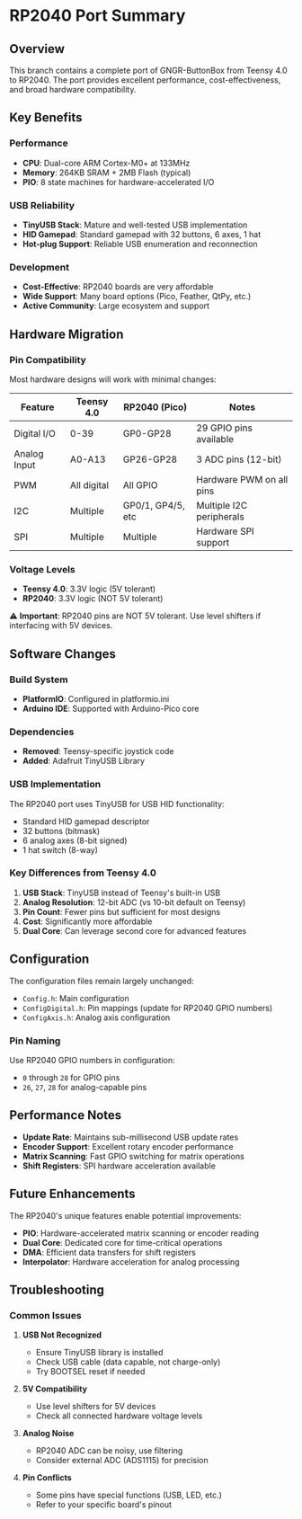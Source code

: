 # RP2040 Port Summary

## Overview

This branch contains a complete port of GNGR-ButtonBox from Teensy 4.0 to RP2040. The port provides excellent performance, cost-effectiveness, and broad hardware compatibility.

## Key Benefits

### Performance
- **CPU**: Dual-core ARM Cortex-M0+ at 133MHz
- **Memory**: 264KB SRAM + 2MB Flash (typical)
- **PIO**: 8 state machines for hardware-accelerated I/O

### USB Reliability
- **TinyUSB Stack**: Mature and well-tested USB implementation
- **HID Gamepad**: Standard gamepad with 32 buttons, 6 axes, 1 hat
- **Hot-plug Support**: Reliable USB enumeration and reconnection

### Development
- **Cost-Effective**: RP2040 boards are very affordable
- **Wide Support**: Many board options (Pico, Feather, QtPy, etc.)
- **Active Community**: Large ecosystem and support

## Hardware Migration

### Pin Compatibility
Most hardware designs will work with minimal changes:

| Feature | Teensy 4.0 | RP2040 (Pico) | Notes |
|---------|------------|---------------|-------|
| Digital I/O | 0-39 | GP0-GP28 | 29 GPIO pins available |
| Analog Input | A0-A13 | GP26-GP28 | 3 ADC pins (12-bit) |
| PWM | All digital | All GPIO | Hardware PWM on all pins |
| I2C | Multiple | GP0/1, GP4/5, etc | Multiple I2C peripherals |
| SPI | Multiple | Multiple | Hardware SPI support |

### Voltage Levels
- **Teensy 4.0**: 3.3V logic (5V tolerant)
- **RP2040**: 3.3V logic (NOT 5V tolerant)

⚠️ **Important**: RP2040 pins are NOT 5V tolerant. Use level shifters if interfacing with 5V devices.

## Software Changes

### Build System
- **PlatformIO**: Configured in platformio.ini
- **Arduino IDE**: Supported with Arduino-Pico core

### Dependencies
- **Removed**: Teensy-specific joystick code
- **Added**: Adafruit TinyUSB Library

### USB Implementation
The RP2040 port uses TinyUSB for USB HID functionality:
- Standard HID gamepad descriptor
- 32 buttons (bitmask)
- 6 analog axes (8-bit signed)
- 1 hat switch (8-way)

### Key Differences from Teensy 4.0

1. **USB Stack**: TinyUSB instead of Teensy's built-in USB
2. **Analog Resolution**: 12-bit ADC (vs 10-bit default on Teensy)
3. **Pin Count**: Fewer pins but sufficient for most designs
4. **Cost**: Significantly more affordable
5. **Dual Core**: Can leverage second core for advanced features

## Configuration

The configuration files remain largely unchanged:
- `Config.h`: Main configuration
- `ConfigDigital.h`: Pin mappings (update for RP2040 GPIO numbers)
- `ConfigAxis.h`: Analog axis configuration

### Pin Naming
Use RP2040 GPIO numbers in configuration:
- `0` through `28` for GPIO pins
- `26`, `27`, `28` for analog-capable pins

## Performance Notes

- **Update Rate**: Maintains sub-millisecond USB update rates
- **Encoder Support**: Excellent rotary encoder performance
- **Matrix Scanning**: Fast GPIO switching for matrix operations
- **Shift Registers**: SPI hardware acceleration available

## Future Enhancements

The RP2040's unique features enable potential improvements:
- **PIO**: Hardware-accelerated matrix scanning or encoder reading
- **Dual Core**: Dedicated core for time-critical operations
- **DMA**: Efficient data transfers for shift registers
- **Interpolator**: Hardware acceleration for analog processing

## Troubleshooting

### Common Issues

1. **USB Not Recognized**
   - Ensure TinyUSB library is installed
   - Check USB cable (data capable, not charge-only)
   - Try BOOTSEL reset if needed

2. **5V Compatibility**
   - Use level shifters for 5V devices
   - Check all connected hardware voltage levels

3. **Analog Noise**
   - RP2040 ADC can be noisy, use filtering
   - Consider external ADC (ADS1115) for precision

4. **Pin Conflicts**
   - Some pins have special functions (USB, LED, etc.)
   - Refer to your specific board's pinout